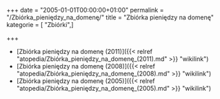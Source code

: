 +++
date = "2005-01-01T00:00:00+01:00"
permalink = "/Zbiórka_pieniędzy_na_domenę/"
title = "Zbiórka pieniędzy na domenę"
kategorie = [ "Zbiórki",]

+++

-   [Zbiórka pieniędzy na domenę (2011)]({{< relref "atopedia/Zbiórka_pieniędzy_na_domenę_(2011).md" >}} "wikilink")
-   [Zbiórka pieniędzy na domenę (2008)]({{< relref "atopedia/Zbiórka_pieniędzy_na_domenę_(2008).md" >}} "wikilink")
-   [Zbiórka pieniędzy na domenę (2005)]({{< relref "atopedia/Zbiórka_pieniędzy_na_domenę_(2005).md" >}} "wikilink")
